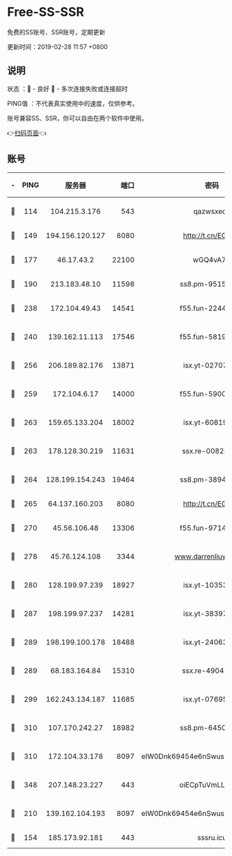 # Free-SS-SSR

免费的SS账号、SSR账号，定期更新

更新时间：2019-02-28 11:57 +0800

## 说明

状态     ：🙂 - 良好 🙁 - 多次连接失败或连接超时

PING值   ：不代表真实使用中的速度，仅供参考。

账号兼容SS、SSR，你可以自由在两个软件中使用。

👉[扫码页面](https://liesauer.github.io/free-ss-ssr.github.io/)👈

## 账号

|-|PING|服务器|端口|密码|加密方式|区域|
|:----:|:----:|:-----:|-----:|:----:|:----:|:----:|
|🙂|114|104.215.3.176|543|qazwsxedc|aes-256-gcm|JP|
|🙂|149|194.156.120.127|8080|http://t.cn/EGJIyrl|rc4-md5|RU|
|🙂|177|46.17.43.2|22100|wGQ4vA7D|aes-256-gcm|RU|
|🙂|190|213.183.48.10|11598|ss8.pm-95154915|rc4-md5|RU|
|🙂|238|172.104.49.43|14541|f55.fun-22444869|aes-256-cfb|SG|
|🙂|240|139.162.11.113|17546|f55.fun-58196479|aes-256-cfb|SG|
|🙂|256|206.189.82.176|13871|isx.yt-02707715|aes-256-cfb|SG|
|🙂|259|172.104.6.17|14000|f55.fun-59001894|aes-256-cfb|US|
|🙂|263|159.65.133.204|18002|isx.yt-60819860|aes-256-cfb|SG|
|🙂|263|178.128.30.219|11631|ssx.re-00823232|aes-256-cfb|SG|
|🙂|264|128.199.154.243|19464|ss8.pm-38940883|aes-256-cfb|SG|
|🙂|265|64.137.160.203|8080|http://t.cn/EGJIyrl|rc4-md5|CA|
|🙂|270|45.56.106.48|13306|f55.fun-97149903|aes-256-cfb|US|
|🙂|278|45.76.124.108|3344|www.darrenliuwei.com|aes-256-cfb|AU|
|🙂|280|128.199.97.239|18927|isx.yt-10353502|aes-256-cfb|SG|
|🙂|287|198.199.97.237|14281|isx.yt-38397768|aes-256-cfb|US|
|🙂|289|198.199.100.178|18488|isx.yt-24063194|aes-256-cfb|US|
|🙂|289|68.183.164.84|15310|ssx.re-49041728|aes-256-cfb|US|
|🙂|299|162.243.134.187|11685|isx.yt-07695613|aes-256-cfb|US|
|🙂|310|107.170.242.27|18982|ss8.pm-64506903|aes-256-cfb|US|
|🙂|310|172.104.33.178|8097|eIW0Dnk69454e6nSwuspv9DmS201tQ0D|aes-256-cfb|SG|
|🙂|348|207.148.23.227|443|oiECpTuVmLLxk4Ts|aes-256-cfb|US|
|🙂|210|139.162.104.193|8097|eIW0Dnk69454e6nSwuspv9DmS201tQ0D|aes-256-cfb|JP|
|🙁|154|185.173.92.181|443|sssru.icu|rc4-md5|RU|
